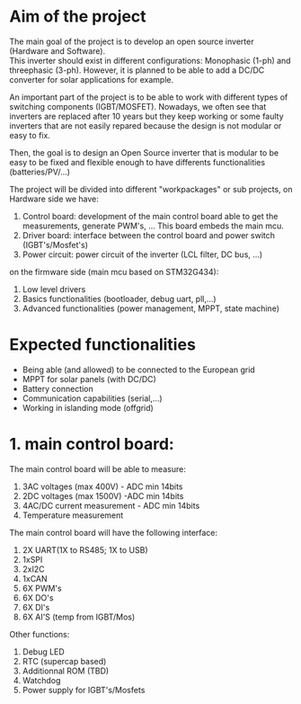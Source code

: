 # Aim of the project

The main goal of the project is to develop an open source inverter (Hardware and Software).  
This inverter should exist in different configurations: Monophasic (1-ph) and threephasic (3-ph). However, it is planned to be able to add a DC/DC converter for solar applications for example.

An important part of the project is to be able to work with different types of switching components (IGBT/MOSFET). Nowadays, we often see that inverters are replaced after 10 years but they keep working or some faulty inverters that are not easily repared because the design is not modular or easy to fix.

Then, the goal is to design an Open Source inverter that is modular to be easy to be fixed and flexible enough to have differents functionalities (batteries/PV/...)

The project will be divided into different "workpackages" or sub projects, on Hardware side we have:

1. Control board: development of the main control board able to get the measurements, generate PWM's, ... This board embeds the main mcu.
2. Driver board: interface between the control board and power switch (IGBT's/Mosfet's)
3. Power circuit: power circuit of the inverter (LCL filter, DC bus, ...)

on the firmware side (main mcu based on STM32G434):

1. Low level drivers
2. Basics functionalities (bootloader, debug uart, pll,...)
3. Advanced functionalities (power management, MPPT, state machine)

# Expected functionalities

- Being able (and allowed) to be connected to the European grid
- MPPT for solar panels (with DC/DC)
- Battery connection
- Communication capabilities (serial,...)
- Working in islanding mode (offgrid)

# 1. main control board:

The main control board will be able to measure:
1.  3AC voltages (max 400V) - ADC min 14bits
2.  2DC voltages (max 1500V) -ADC min 14bits
3.  4AC/DC current measurement - ADC min 14bits
4.  Temperature measurement

The main control board will have the following interface:
1.  2X UART(1X to RS485; 1X to USB)
2.  1xSPI
3.  2xI2C
4.  1xCAN
5.  6X PWM's
6.  6X DO's
7.  6X DI's
8.  6X AI'S (temp from IGBT/Mos)

Other functions:
1.  Debug LED
2.  RTC (supercap based)
3.  Additionnal ROM (TBD)
4.  Watchdog
5.  Power supply for IGBT's/Mosfets
   
